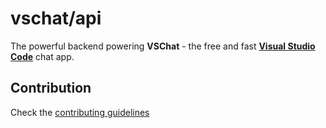 # vschat/api

The powerful backend powering **VSChat** - the free and fast **[Visual Studio Code](https://code.visualstudio.com)** chat app.

## Contribution

Check the [contributing guidelines](https://github.com/vschat/api/tree/main/.github/CONTRIBUTING.md)
